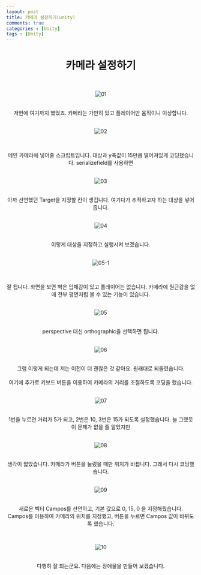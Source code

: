 ```yaml
---
layout: post
title: 카메라 설정하기(unity)
comments: true
categories : [Unity]
tags : [Unity]
---
```

#  <center>카메라 설정하기</center>

​
<p align= "center">
  <img src="(https://user-images.githubusercontent.com/82802067/120978217-3528c280-c7af-11eb-8b0c-83f9aa4d582e.gif" alt="01"/>
</p>
​    
<center>저번에 여기까지 했었죠. 카메라는 가만히 있고 플레이어만 움직이니 이상합니다.</center>
​    
<p align= "center">
  <img src="https://user-images.githubusercontent.com/82802067/120974843-9189e300-c7ab-11eb-96f8-cf86e5b0eca0.PNG" alt="02"/>
</p>

​    
<center>메인 카메라에 넣어줄 스크립트입니다. 대상과 y축값이 15만큼 떨어져있게 코딩했습니다. serializefield를 사용하면</center>
​    
<p align= "center">
  <img src="https://user-images.githubusercontent.com/82802067/120975132-dada3280-c7ab-11eb-9b07-388a08b31f90.PNG" alt="03"/>
</p>
​    
<center>아까 선언했던 Target을 지정할 칸이 생깁니다. 여기다가 추적하고자 하는 대상을 넣어줍니다.</center>
​ 
<p align= "center">
  <img src="https://user-images.githubusercontent.com/82802067/120975359-196fed00-c7ac-11eb-8d27-9505c97d9f59.gif" alt="04"/>
</p>
​ 
<center>이렇게 대상을 지정하고 실행시켜 보겠습니다. </center>
​ 

<p align= "center">
  <img src="https://user-images.githubusercontent.com/82802067/120975694-7e2b4780-c7ac-11eb-8b60-45a024ef8325.gif" alt="05-1"/>
</p>

​ 
<center>잘 됩니다. 화면을 보면 벽은 입체감이 있고 플레이어는 없습니다. 카메라에 원근감을 없애 전부 평면처럼 볼 수 있는 기능이 있습니다.</center>
​ 
<p align= "center">
  <img src="https://user-images.githubusercontent.com/82802067/120976066-ef6afa80-c7ac-11eb-8736-0cb553ef9164.PNG" alt="05"/>
</p>
​ 
<center>perspective 대신 orthographic을 선택하면 됩니다.</center>
​  
<p align= "center">
  <img src="https://user-images.githubusercontent.com/82802067/120976206-14f80400-c7ad-11eb-85bf-01d91fc4a831.gif" alt="06"/>
</p>
​ 
<center>그럼 이렇게 되는데 저는 이전이 더 괜찮은 것 같아요. 원래대로 되돌렸습니다.</center>
​ 
<center>여기에 추가로 키보드 버튼을 이용하여 카메라의 거리를 조절하도록 코딩을 했습니다.</center>
​ 
<p align= "center">
  <img src="https://user-images.githubusercontent.com/82802067/120976459-525c9180-c7ad-11eb-89bd-c25217d672d4.PNG" alt="07"/>
</p>
​ 
<center>1번을 누르면 거리가 5가 되고, 2번은 10, 3번은 15가 되도록 설정했습니다. 늘 그랬듯이 문제가 없을 줄 알았지만</center>
​ 
<p align= "center">
  <img src="https://user-images.githubusercontent.com/82802067/120976656-820b9980-c7ad-11eb-83af-4fd112cc18c9.gif" alt="08"/>
</p>
​ 
<center>생각이 짧았습니다. 카메라가 버튼을 눌렀을 때만 위치가 바뀝니다. 그래서 다시 코딩했습니다.</center>
​ 
<p align= "center">
  <img src="https://user-images.githubusercontent.com/82802067/120976785-a1a2c200-c7ad-11eb-8f6c-56fc99e6903a.PNG" alt="09"/>
</p>
​ 
<center>새로운 벡터 Campos를 선언하고, 기본 값으로 0, 15, 0 을 지정해줬습니다. </center>
<center>Campos를 이용하여 카메라의 위치를 지정했고, 버튼을 누르면 Campos 값이 바뀌도록 했습니다.</center>

​ 
<p align= "center">
  <img src="https://user-images.githubusercontent.com/82802067/120977152-fcd4b480-c7ad-11eb-9484-0ff5668d8b83.gif" alt="10"/>
</p>
​ 
<center>다행히 잘 되는군요. 다음에는 장애물을 만들어 보겠습니다.</center>
